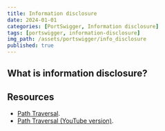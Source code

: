 ```yaml
---
title: Information disclosure
date: 2024-01-01
categories: [PortSwigger, Information disclosure]
tags: [portswigger, information-disclosure]
img_path: /assets/portswigger/info_disclosure
published: true
---
```


## What is information disclosure?


## Resources

- [Path Traversal](https://portswigger.net/web-security/file-path-traversal).
- [Path Traversal (YouTube version)](https://www.youtube.com/watch?v=NQwUDLMOrHo&t=11s).